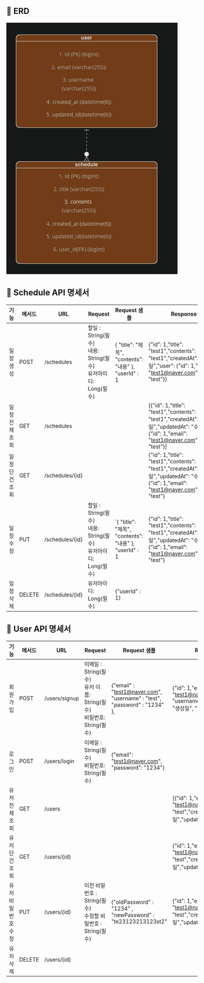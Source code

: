 
## 📌 ERD

![ERD 이미지](./images/erd.png)


## 📌 Schedule API 명세서

| 기능       | 메서드    | URL             | Request                                                  | Request 샘플                                              | Response 샘플                                                                                                                                                    | 상태코드 |
|----------|--------|-----------------|----------------------------------------------------------|---------------------------------------------------|----------------------------------------------------------------------------------------------------------------------------------------------------------------|------|
| 일정 생성    | POST   | /schedules      | 할일 : String(필수)<br/> 내용: String(필수)<br/> 유저아이디: Long(필수) | { "title": "제목", "contents": "내용" }, "userId" : 1 | {"id": 1,"title": "test1","contents": "test1","createdAt": "작성일","user": {"id": 1,"email": "test1@naver.com","username": "test"}}                              | 201  |
| 일정 전체 조회 | GET    | /schedules      |                  |         | [{"id": 1,"title": "test1","contents": "test1","createdAt": "작성일","updatedAt": "수정일","user": {"id": 1,"email": "test1@naver.com","username": "test"}]          | 200  |
| 일정 단건 조회 | GET    | /schedules/{id} |                                                          |                                                   | {"id": 1,"title": "test1","contents": "test1","createdAt": "작성일","updatedAt": "수정일","user": {"id": 1,"email": "test1@naver.com","username": "test"} | 200  |
| 일정 수정    | PUT    | /schedules/{id}  |할일 : String(필수)<br/> 내용: String(필수)<br/> 유저아이디: Long(필수)| `{ "title": "제목", "contents": "내용" }, "userId" : 1 |{"id": 1,"title": "test1","contents": "test1","createdAt": "작성일","updatedAt": "수정일","user": {"id": 1,"email": "test1@naver.com","username": "test"}| 200  |
| 일정 삭제    | DELETE |         /schedules/{id}        |  유저아이디: Long(필수)      |              {"userId" : 1}                                     |                                                                                                                                                                | 200  |


## 📌 User API 명세서

| 기능         | 메서드    | URL        | Request                                                       | Request 샘플                                                                | Response 샘플                                                                                        | 상태코드     |
|------------|--------|------------|---------------------------------------------------------------|---------------------------------------------------------------------------|----------------------------------------------------------------------------------------------------|----------|
| 회원 가입      | POST   | /users/signup | 이메일 : String(필수)<br/> 유저 이름: String(필수)<br/> 비밀번호: String(필수) | {"email" : "test1@naver.com", "username" : "test", "password" : "1234" }, | {"id": 1,"email": "test1@naver.com", "username": "test", "createdAt": "생성일", "updatedAt" : "수정일" } | 201      |
| 로그인        | POST   | /users/login | 이메일 : String(필수)<br/> 비밀번호: String(필수)                        | {"email": "test1@naver.com", "password": "1234"}                          |                                                                                                    | 200, 401 |
| 유저 전체 조회   | GET    | /users |                                                               |                                                                           | [{"id": 1,"email": "test1@naver.com","username": "test","createdAt": "생성일","updatedAt": "수정일"}]    | 200      |
| 유저 단건 조회   | GET    | /users/{id} |                                                               |                                                                           | {"id": 1,"email": "test1@naver.com","username": "test","createdAt": "생성일","updatedAt": "수정일"}      | 200      |
| 유저 비밀번호 수정 | PUT    | /users/{id} | 이전 비밀번호 : String(필수)<br/> 수정할 비밀번호 :   String(필수)| {"oldPassword" : "1234"  , "newPassword" : "te23123213123st2"  | {"id": 1,"email": "test1@naver.com","username": "test","createdAt": "생성일","updatedAt": "수정일"}      | 200      |
| 유저 삭제      | DELETE | /users/{id} |                                            |                                                         |                                                                                                    | 200      |